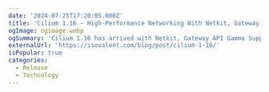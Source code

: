 ```yaml
---
date: '2024-07-25T17:20:05.000Z'
title: 'Cilium 1.16 – High-Performance Networking With Netkit, Gateway API Gamma Support, BGPV2 and More!'
ogImage: ogimage.webp
ogSummary: 'Cilium 1.16 has arrived with Netkit, Gateway API Gamma Support, Multicast Datapath, BGPV2 Support, Security improvements, and more'
externalUrl: 'https://isovalent.com/blog/post/cilium-1-16/'
isPopular: true
categories:
  - Release
  - Technology
---
```

